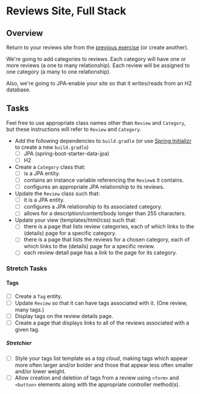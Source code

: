 # Reviews Site, Full Stack

## Overview

Return to your reviews site from the [previous exercise](../reviews-site) (or create another).

We're going to add categories to reviews. Each category will have one or more reviews (a one to many relationship). Each review will be assigned to one category (a many to one relationship).

Also, we're going to JPA-enable your site so that it writes/reads from an H2 database.


## Tasks

Feel free to use appropriate class names other than `Review` and `Category`, but these instructions will refer to `Review` and `Category`.

- Add the following dependencies to `build.gradle` (or use [Spring Initializr](https://start.spring.io/) to create a new `build.gradle`)
	- [ ] JPA (spring-boot-starter-data-jpa)
	- [ ] H2
- Create a `Category` class that:
	- [ ] is a JPA entity.
	- [ ] contains an instance variable referencing the `Review`s it contains.
	- [ ] configures an appropriate JPA relationship to its reviews.
- Update the `Review` class such that:
	- [ ] it is a JPA entity.
	- [ ] configures a JPA relationship to its associated category.
	- [ ] allows for a description/content/body longer than 255 characters.
- Update your view (templates/html/css) such that:
	- [ ] there is a page that lists review categories, each of which links to the (details) page for a specific category.
	- [ ] there is a page that lists the reviews for a chosen category, each of which links to the (details) page for a specific review.
	- [ ] each review detail page has a link to the page for its category.

### Stretch Tasks

#### Tags

- [ ] Create a `Tag` entity.
- [ ] Update `Review` so that it can have tags associated with it. (One review, many tags.)
- [ ] Display tags on the review details page.
- [ ] Create a page that displays links to all of the reviews associated with a given tag.

##### Stretchier

- [ ] Style your tags list template as a *tag cloud*, making tags which appear more often larger and/or bolder and those that appear less often smaller and/or lower weight.
- [ ] Allow creation and deletion of tags from a review using `<form>` and `<button>` elements along with the appropriate controller method(s).